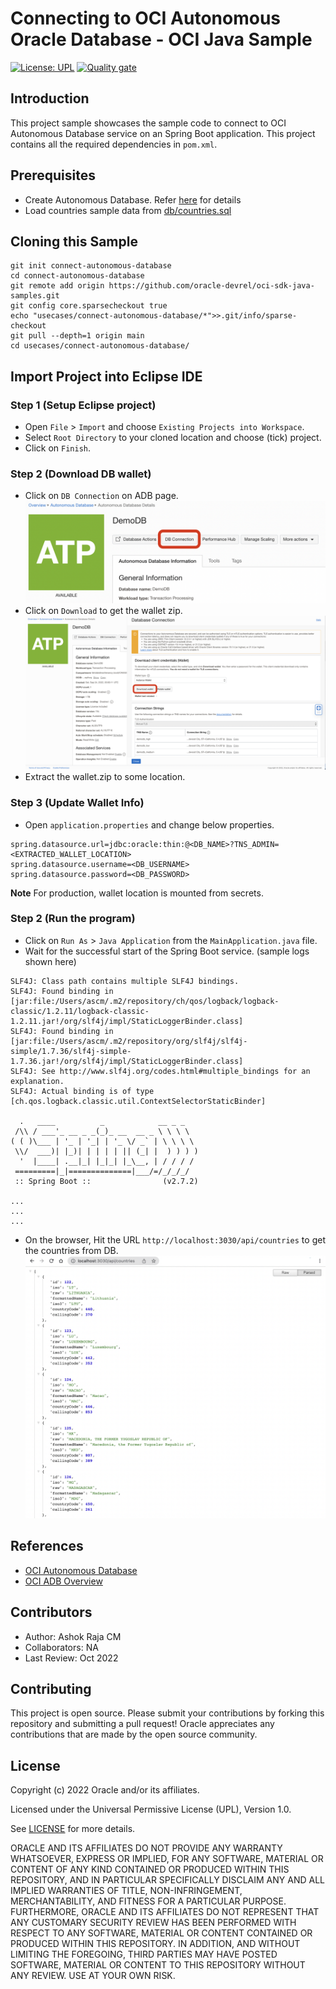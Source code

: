 # Connecting to OCI Autonomous Oracle Database - OCI Java Sample

[![License: UPL](https://img.shields.io/badge/license-UPL-green)](https://img.shields.io/badge/license-UPL-green) [![Quality gate](https://sonarcloud.io/api/project_badges/quality_gate?project=oracle-devrel_oci-sdk-java-samples)](https://sonarcloud.io/dashboard?id=oracle-devrel_oci-sdk-java-samples)

## Introduction
This project sample showcases the sample code to connect to OCI Autonomous Database service on an Spring Boot application. This project contains all the required dependencies in `pom.xml`.

## Prerequisites
* Create Autonomous Database. Refer [here](https://docs.oracle.com/en/cloud/paas/atp-cloud/tutorial-getting-started-autonomous-db/index.html) for details
* Load countries sample data from [db/countries.sql](./db/countries.sql)

## Cloning this Sample
```
git init connect-autonomous-database
cd connect-autonomous-database
git remote add origin https://github.com/oracle-devrel/oci-sdk-java-samples.git
git config core.sparsecheckout true
echo "usecases/connect-autonomous-database/*">>.git/info/sparse-checkout
git pull --depth=1 origin main
cd usecases/connect-autonomous-database/
```

## Import Project into Eclipse IDE
### Step 1 (Setup Eclipse project)
* Open `File` > `Import` and choose `Existing Projects into Workspace`.
* Select `Root Directory` to your cloned location and choose (tick) project.
* Click on `Finish`. 

### Step 2 (Download DB wallet)
* Click on `DB Connection` on ADB page.
![](./images/oci-adb-db-connection.png)
* Click on `Download` to get the wallet zip.
![](./images/oci-adb-download-wallet.png)
* Extract the wallet.zip to some location.

### Step 3 (Update Wallet Info)
* Open `application.properties` and change below properties.
```
spring.datasource.url=jdbc:oracle:thin:@<DB_NAME>?TNS_ADMIN=<EXTRACTED_WALLET_LOCATION>
spring.datasource.username=<DB_USERNAME>
spring.datasource.password=<DB_PASSWORD>
```
**Note** For production, wallet location is mounted from secrets.

### Step 2 (Run the program)
* Click on `Run As` > `Java Application` from the `MainApplication.java` file.
* Wait for the successful start of the Spring Boot service. (sample logs shown here)
```
SLF4J: Class path contains multiple SLF4J bindings.
SLF4J: Found binding in [jar:file:/Users/ascm/.m2/repository/ch/qos/logback/logback-classic/1.2.11/logback-classic-1.2.11.jar!/org/slf4j/impl/StaticLoggerBinder.class]
SLF4J: Found binding in [jar:file:/Users/ascm/.m2/repository/org/slf4j/slf4j-simple/1.7.36/slf4j-simple-1.7.36.jar!/org/slf4j/impl/StaticLoggerBinder.class]
SLF4J: See http://www.slf4j.org/codes.html#multiple_bindings for an explanation.
SLF4J: Actual binding is of type [ch.qos.logback.classic.util.ContextSelectorStaticBinder]

  .   ____          _            __ _ _
 /\\ / ___'_ __ _ _(_)_ __  __ _ \ \ \ \
( ( )\___ | '_ | '_| | '_ \/ _` | \ \ \ \
 \\/  ___)| |_)| | | | | || (_| |  ) ) ) )
  '  |____| .__|_| |_|_| |_\__, | / / / /
 =========|_|==============|___/=/_/_/_/
 :: Spring Boot ::                (v2.7.2)

...
...
...
```
* On the browser, Hit the URL `http://localhost:3030/api/countries` to get the countries from DB.
![](./images/oci-adb-output.png)

## References
* [OCI Autonomous Database](https://www.oracle.com/in/autonomous-database/)
* [OCI ADB Overview](https://docs.oracle.com/en-us/iaas/Content/Database/Concepts/adboverview.htm)

## Contributors
* Author: Ashok Raja CM
* Collaborators: NA
* Last Review: Oct 2022

## Contributing
This project is open source.  Please submit your contributions by forking this repository and submitting a pull request!  Oracle appreciates any contributions that are made by the open source community.

## License
Copyright (c) 2022 Oracle and/or its affiliates.

Licensed under the Universal Permissive License (UPL), Version 1.0.

See [LICENSE](../../LICENSE) for more details.

ORACLE AND ITS AFFILIATES DO NOT PROVIDE ANY WARRANTY WHATSOEVER, EXPRESS OR IMPLIED, FOR ANY SOFTWARE, MATERIAL OR CONTENT OF ANY KIND CONTAINED OR PRODUCED WITHIN THIS REPOSITORY, AND IN PARTICULAR SPECIFICALLY DISCLAIM ANY AND ALL IMPLIED WARRANTIES OF TITLE, NON-INFRINGEMENT, MERCHANTABILITY, AND FITNESS FOR A PARTICULAR PURPOSE.  FURTHERMORE, ORACLE AND ITS AFFILIATES DO NOT REPRESENT THAT ANY CUSTOMARY SECURITY REVIEW HAS BEEN PERFORMED WITH RESPECT TO ANY SOFTWARE, MATERIAL OR CONTENT CONTAINED OR PRODUCED WITHIN THIS REPOSITORY. IN ADDITION, AND WITHOUT LIMITING THE FOREGOING, THIRD PARTIES MAY HAVE POSTED SOFTWARE, MATERIAL OR CONTENT TO THIS REPOSITORY WITHOUT ANY REVIEW. USE AT YOUR OWN RISK. 